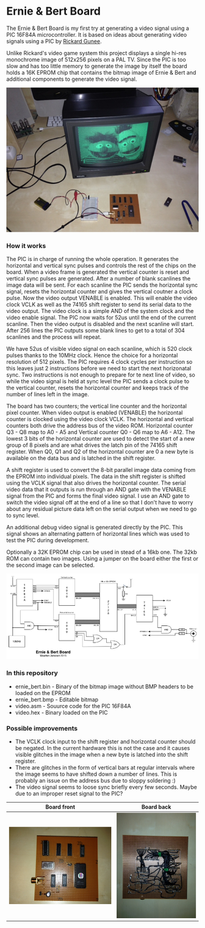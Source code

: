 # Ernie & Bert Board
The Ernie & Bert Board is my first try at generating a video signal using a PIC 16F84A microcontroller. It is based on ideas about generating video signals using a PIC by [Rickard Gunee](http://www.rickard.gunee.com/projects/video/pic/howto.php). 

Unlike Rickard's video game system this project displays a single hi-res monochrome image of 512x256 pixels on a PAL TV. Since the PIC is too slow and has too little memory to generate the image by itself the board holds a 16K EPROM chip that contains the bitmap image of Ernie & Bert and additional components to generate the video signal.

![](https://raw.githubusercontent.com/DhrBaksteen/ErnieAndBertBoard/master/IMG_0859.JPG)

### How it works
The PIC is in charge of running the whole operation. It generates the horizontal and vertical sync pulses and controls the rest of the chips on the board. When a video frame is generated the vertical counter is reset and vertical sync pulses are generated. After a number of blank scanlines the image data will be sent. For each scanline the PIC sends the horizontal sync signal, resets the horizontal counter and gives the vertical coutner a clock pulse. Now the video output VENABLE is enabled. This will enable the video clock VCLK as well as the 74165 shift register to send its serial data to the video output. The video clock is a simple AND of the system clock and the video enable signal. The PIC now waits for 52us until the end of the current scanline. Then the video output is disabled and the next scanline will start. After 256 lines the PIC outputs some blank lines to get to a total of 304 scanlines and the process will repeat.

We have 52us of visible video signal on each scanline, which is 520 clock pulses thanks to the 10MHz clock. Hence the choice for a horizontal resolution of 512 pixels. The PIC requires 4 clock cycles per instruction so this leaves just 2 instructions before we need to start the next horizonatal sync. Two instructions is not enough to prepare for te next line of video, so while the video signal is held at sync level the PIC sends a clock pulse to the vertical counter, resets the horizontal counter and keeps track of the number of lines left in the image.

The board has two counters; the vertical line counter and the horizontal pixel counter. When video output is enabled (VENABLE) the horizontal counter is clocked using the video clock VCLK. The horizontal and vertical counters both drive the address bus of the video ROM. Horizontal counter Q3 - Q8 map to A0 - A5 and Vertical counter Q0 - Q6 map to A6 - A12. The lowest 3 bits of the horizontal counter are used to detect the start of a new group of 8 pixels and are what drives the latch pin of the 74165 shift register. When Q0, Q1 and Q2 of the horizontal counter are 0 a new byte is available on the data bus and is latched in the shift register.

A shift register is used to convert the 8-bit parallel image data coming from the EPROM into individual pixels. The data in the shift register is shifted using the VCLK signal that also drives the horizontal counter. The serial video data that it outputs is run through an AND gate with the VENABLE signal from the PIC and forms the final video signal. I use an AND gate to switch the video signal off at the end of a line so that I don't have to worry about any residual picture data left on the serial output when we need to go to sync level.

An additional debug video signal is generated directly by the PIC. This signal shows an alternating pattern of horizontal lines which was used to test the PIC during development.

Optionally a 32K EPROM chip can be used in stead of a 16kb one. The 32kb ROM can contain two images. Using a jumper on the board either the first or the second image can be selected.

![](https://raw.githubusercontent.com/DhrBaksteen/ErnieAndBertBoard/master/Schematic.png)

### In this repository
* ernie_bert.bin - Binary of the bitmap image without BMP headers to be loaded on the EPROM
* ernie_bert.bmp - Editable bitmap
* video.asm - Souurce code for the PIC 16F84A
* video.hex - Binary loaded on the PIC

### Possible improvements
* The VCLK clock input to the shift register and horizontal counter should be negated. In the current hardware this is not the case and it causes visible glitches in the image when a new byte is latched into the shift register.
* There are glitches in the form of vertical bars at regular intervals where the image seems to have shifted down a number of lines. This is probably an issue on the address bus due to sloppy soldering :)
* The video signal seems to loose sync briefly every few seconds. Maybe due to an improper reset signal to the PIC?

Board front             |  Board back
:----------------------:|:-------------------------:
![](https://raw.githubusercontent.com/DhrBaksteen/ErnieAndBertBoard/master/IMG_0847.JPG)  |  ![](https://raw.githubusercontent.com/DhrBaksteen/ErnieAndBertBoard/master/IMG_0848.JPG)

